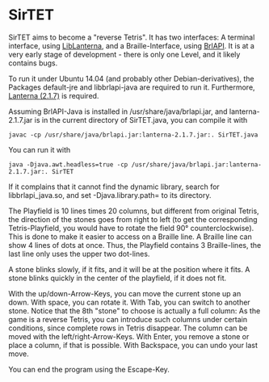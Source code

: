 SirTET
======

SirTET aims to become a "reverse Tetris". It has two interfaces: A
terminal interface, using
[LibLanterna](https://code.google.com/p/lanterna/downloads/detail?name=lanterna-2.1.7.jar),
and a Braille-Interface, using [BrlAPI](http://mielke.cc/brltty/). It
is at a very early stage of development - there is only one Level, and
it likely contains bugs.

To run it under Ubuntu 14.04 (and probably other Debian-derivatives), the Packages default-jre and
libbrlapi-java are required to run it. Furthermore, [Lanterna
(2.1.7)](https://code.google.com/p/lanterna/downloads/detail?name=lanterna-2.1.7.jar)
is required.

Assuming BrlAPI-Java is installed in /usr/share/java/brlapi.jar, and
lanterna-2.1.7.jar is in the current directory of SirTET.java, you can
compile it with

    javac -cp /usr/share/java/brlapi.jar:lanterna-2.1.7.jar:. SirTET.java

You can run it with

    java -Djava.awt.headless=true -cp /usr/share/java/brlapi.jar:lanterna-2.1.7.jar:. SirTET

If it complains that it cannot find the dynamic library, search for
libbrlapi_java.so, and set -Djava.library.path= to its directory.

The Playfield is 10 lines times 20 columns, but different from
original Tetris, the direction of the stones goes from right to left
(to get the corresponding Tetris-Playfield, you would have to rotate
the field 90° counterclockwise). This is done to make it easier to
access on a Braille line. A Braille line can show 4 lines of dots at
once. Thus, the Playfield contains 3 Braille-lines, the last line only
uses the upper two dot-lines.

A stone blinks slowly, if it fits, and it will be at the position
where it fits. A stone blinks quickly in the center of the playfield,
if it does not fit.

With the up/down-Arrow-Keys, you can move the current stone up an
down. With space, you can rotate it. With Tab, you can switch to
another stone. Notice that the 8th "stone" to choose is actually a
full column: As the game is a reverse Tetris, you can introduce such
columns under certain conditions, since complete rows in Tetris
disappear. The column can be moved with the
left/right-Arrow-Keys. With Enter, you remove a stone or place a
column, if that is possible. With Backspace, you can undo your last
move.

You can end the program using the Escape-Key.
